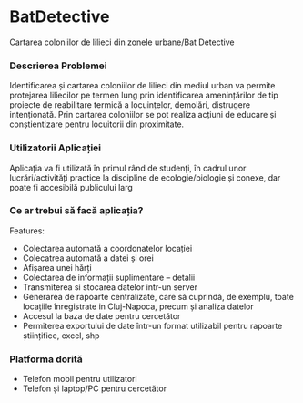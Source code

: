 # BatDetective
Cartarea coloniilor de lilieci din zonele urbane/Bat Detective 

<h3>Descrierea Problemei </h3>
Identificarea și cartarea coloniilor de lilieci din mediul urban va permite protejarea liliecilor pe termen lung prin identificarea amenințărilor de tip proiecte de reabilitare termică a locuințelor, demolări, distrugere intenționată. Prin cartarea coloniilor se pot realiza acțiuni de educare și conștientizare pentru locuitorii din proximitate. 

<h3>Utilizatorii Aplicației</h3>
Aplicația va fi utilizată în primul rând de studenți, în cadrul unor lucrări/activități practice la discipline de ecologie/biologie și conexe, dar poate fi accesibilă publicului larg 

<h3>Ce ar trebui să facă aplicația?</h3>
Features:
<ul>
  <li>Colectarea automată a coordonatelor locației </li>
  <li>Colecatrea automată a datei și orei </li>
  <li>Afișarea unei hărți </li>
  <li>Colectarea de informații suplimentare – detalii </li>
  <li>Transmiterea  si stocarea datelor intr-un server </li>
  <li>Generarea de rapoarte centralizate, care să cuprindă, de exemplu, toate locațiile înregistrate in Cluj-Napoca, precum și analiza datelor </li>
  <li>Accesul la baza de date pentru cercetător </li>
  <li>Permiterea exportului de date într-un format utilizabil pentru rapoarte științifice, excel, shp</li>
</ul>

<h3>Platforma dorită</h3>
<ul>
  <li>Telefon mobil pentru utilizatori </li>
  <li>Telefon și laptop/PC pentru cercetător </li>
</ul>
